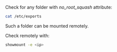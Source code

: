 Check for any folder with *no_root_squash* attribute:
```bash
cat /etc/exports
```
Such a folder can be mounted remotely.

Check remotely with:
```bash
showmount -e <ip>
```